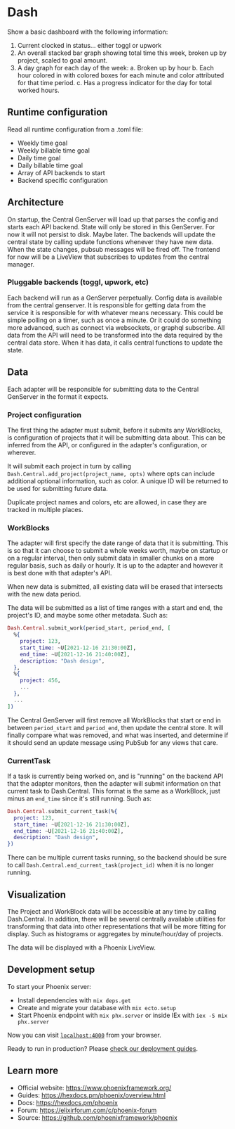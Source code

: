 # Dash

Show a basic dashboard with the following information:

1. Current clocked in status... either toggl or upwork
2. An overall stacked bar graph showing total time this week, broken up by project, scaled to goal amount.
3. A day graph for each day of the week:
  a. Broken up by hour
  b. Each hour colored in with colored boxes for each minute and color attributed for that time period.
  c. Has a progress indicator for the day for total worked hours.

## Runtime configuration

Read all runtime configuration from a .toml file:

- Weekly time goal
- Weekly billable time goal
- Daily time goal
- Daily billable time goal
- Array of API backends to start
- Backend specific configuration

## Architecture

On startup, the Central GenServer will load up that parses the config and starts each API backend.
State will only be stored in this GenServer. For now it will not persist to disk. Maybe later.
The backends will update the central state by calling update functions whenever they have new data.
When the state changes, pubsub messages will be fired off.
The frontend for now will be a LiveView that subscribes to updates from the central manager.

### Pluggable backends (toggl, upwork, etc)

Each backend will run as a GenServer perpetually.
Config data is available from the central genserver.
It is responsible for getting data from the service it is responsible for with whatever means necessary.
This could be simple polling on a timer, such as once a minute.
Or it could do something more advanced, such as connect via websockets, or graphql subscribe.
All data from the API will need to be transformed into the data required by the central data store.
When it has data, it calls central functions to update the state.

## Data

Each adapter will be responsible for submitting data to the Central GenServer in the format it expects.

### Project configuration

The first thing the adapter must submit, before it submits any WorkBlocks, is configuration of projects that it will
be submitting data about. This can be inferred from the API, or configured in the adapter's configuration, or wherever.

It will submit each project in turn by calling `Dash.Central.add_project(project_name, opts)` where opts can include
additional optional information, such as color. A unique ID will be returned to be used for submitting future data.

Duplicate project names and colors, etc are allowed, in case they are tracked in multiple places.

### WorkBlocks

The adapter will first specify the date range of data that it is submitting. This is so that it can choose to submit
a whole weeks worth, maybe on startup or on a regular interval, then only submit data in smaller chunks on a more
regular basis, such as daily or hourly. It is up to the adapter and however it is best done with that adapter's API.

When new data is submitted, all existing data will be erased that intersects with the new data period.

The data will be submitted as a list of time ranges with a start and end, the project's ID, and maybe some other
metadata. Such as:

```elixir
Dash.Central.submit_work(period_start, period_end, [
  %{
    project: 123,
    start_time: ~U[2021-12-16 21:30:00Z],
    end_time: ~U[2021-12-16 21:40:00Z],
    description: "Dash design",
  },
  %{
    project: 456,
    ...
  },
  ...
])
```

The Central GenServer will first remove all WorkBlocks that start or end in between `period_start` and `period_end`,
then update the central store. It will finally compare what was removed, and what was inserted, and determine if it
should send an update message using PubSub for any views that care.

### CurrentTask

If a task is currently being worked on, and is "running" on the backend API that the adapter monitors, then the adapter
will submit information on that current task to Dash.Central. This format is the same as a WorkBlock, just minus
an `end_time` since it's still running. Such as:

```elixir
Dash.Central.submit_current_task(%{
  project: 123,
  start_time: ~U[2021-12-16 21:30:00Z],
  end_time: ~U[2021-12-16 21:40:00Z],
  description: "Dash design",
})
```

There can be multiple current tasks running, so the backend should be sure to call
`Dash.Central.end_current_task(project_id)` when it is no longer running.

## Visualization

The Project and WorkBlock data will be accessible at any time by calling Dash.Central. In addition, there will be
several centrally available utilities for transforming that data into other representations that will be more fitting
for display. Such as histograms or aggregates by minute/hour/day of projects.

The data will be displayed with a Phoenix LiveView.

## Development setup

To start your Phoenix server:

  * Install dependencies with `mix deps.get`
  * Create and migrate your database with `mix ecto.setup`
  * Start Phoenix endpoint with `mix phx.server` or inside IEx with `iex -S mix phx.server`

Now you can visit [`localhost:4000`](http://localhost:4000) from your browser.

Ready to run in production? Please [check our deployment guides](https://hexdocs.pm/phoenix/deployment.html).

## Learn more

  * Official website: https://www.phoenixframework.org/
  * Guides: https://hexdocs.pm/phoenix/overview.html
  * Docs: https://hexdocs.pm/phoenix
  * Forum: https://elixirforum.com/c/phoenix-forum
  * Source: https://github.com/phoenixframework/phoenix
